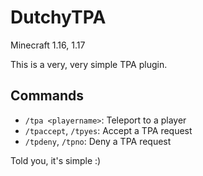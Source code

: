 # DutchyTPA
Minecraft 1.16, 1.17

This is a very, very simple TPA plugin.

## Commands
- ``/tpa <playername>``: Teleport to a player
- ``/tpaccept``, ``/tpyes``: Accept a TPA request
- ``/tpdeny``, ``/tpno``: Deny a TPA request

Told you, it's simple :)
